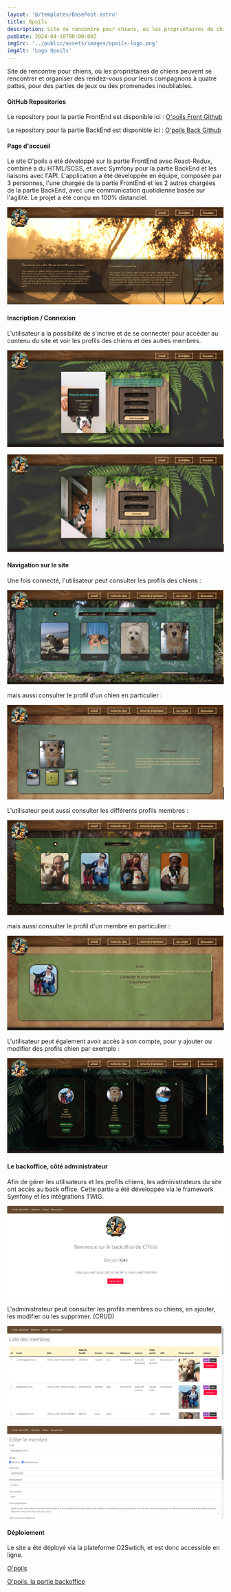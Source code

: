 ```yaml
---
layout: '@/templates/BasePost.astro'
title: Opoils
description: Site de rencontre pour chiens, où les propriétaires de chiens peuvent se rencontrer et organiser des rendez-vous pour leurs compagnons à quatre pattes, pour des parties de jeux ou des promenades inoubliables.
pubDate: 2024-04-18T00:00:00Z
imgSrc: '../public/assets/images/opoils-logo.png'
imgAlt: 'Logo Opoils'
---
```


Site de rencontre pour chiens, où les propriétaires de chiens peuvent se rencontrer et organiser des rendez-vous pour leurs compagnons à quatre pattes, pour des parties de jeux ou des promenades inoubliables.

#### GitHub Repositories

Le repository pour la partie FrontEnd est disponible ici :  [O'poils Front Github](https://github.com/Kathleen-Vierstraete/opoils-front "O'poils GitHub Front")

Le repository pour la partie BackEnd est disponible ici :  [O'poils Back Github](https://github.com/Kathleen-Vierstraete/opoils-back "O'poils GitHub Back")

#### Page d'accueil

Le site O'poils a été développé sur la partie FrontEnd avec React-Redux, combiné a du HTML/SCSS, et avec Symfony pour la partie BackEnd et les liaisons avec l'API. L'application a été développée en équipe, composée par 3 personnes, l'une chargée de la partie FrontEnd et les 2 autres chargées de la partie BackEnd, avec une communication quotidienne basée sur l'agilité. Le projet a été conçu en 100% distanciel. 

![alt text](../../public/assets/images/opoils/opoils-home.png 'Opoils Homepage')

#### Inscription / Connexion

L'utilisateur a la possibilité de s'incrire et de se connecter pour accéder au contenu du site et voir les profils des chiens et des autres membres. 

![alt text](../../public/assets/images/opoils/opoils-signin.png 'Opoils Signin')

![alt text](../../public/assets/images/opoils/opoils-login.png 'Opoils Login')


#### Navigation sur le site

Une fois connecté, l'utilisateur peut consulter les profils des chiens : 

![alt text](../../public/assets/images/opoils/opoils-dogs-page.png 'Opoils Dogs Page')

mais aussi consulter le profil d'un chien en particulier :

![alt text](../../public/assets/images/opoils/opoils-dog-profile.png 'Opoils Dog Profile')

L'utilisateur peut aussi consulter les différents profils membres :

![alt text](../../public/assets/images/opoils/opoils-members-page.png 'Opoils Members Page')

mais aussi consulter le profil d'un membre en particulier :

![alt text](../../public/assets/images/opoils/opoils-member-profile.png 'Opoils Member Profile')

L'utilisateur peut également avoir accès à son compte, pour y ajouter ou modifier des profils chien par exemple :

![alt text](../../public/assets/images/opoils/opoils-myaccount.png 'Opoils My Account')

#### Le backoffice, côté administrateur 

Afin de gérer les utilisateurs et les profils chiens, les administrateurs du site ont accès au back office. Cette partie a été développée via le framework Symfony et les intégrations TWIG.

![alt text](../../public/assets/images/opoils/opoils-back-home.png 'Opoils Backoffice homepage')

L'administrateur peut consulter les profils membres ou chiens, en ajouter, les modifier ou les supprimer. (CRUD)

![alt text](../../public/assets/images/opoils/opoils-back-members.png 'Opoils Backoffice members page')

![alt text](../../public/assets/images/opoils/opoils-back-edit.png 'Opoils Backoffice edit')

#### Déploiement

Le site a été déployé via la plateforme O2Swtich, et est donc accessible en ligne. 

[O'poils](https://opoilsfront.swisscreaweb.com/ "O'poils")

[O'poils, la partie backoffice](https://opoils.swisscreaweb.com/ "O'poils")



